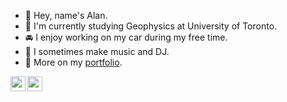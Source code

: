 - 👋 Hey, name's Alan.
- 🌱 I'm currently studying Geophysics at University of Toronto.
- 🚘 I enjoy working on my car during my free time.
- 💽 I sometimes make music and DJ.
- 📌 More on my [portfolio](https://alanjyu.com).


[<img align="left" width="24px" src="https://cdn.jsdelivr.net/npm/simple-icons@v3/icons/linkedin.svg"/>][linkedin]
[<img align="left" width="24px" src="https://cdn.jsdelivr.net/npm/simple-icons@v3/icons/instagram.svg"/>][instagram]
<br>

[linkedin]: https://www.linkedin.com/in/ajyu/
[instagram]: https://www.instagram.com/alanjyu/
